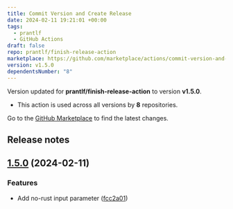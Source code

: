 ```yaml
---
title: Commit Version and Create Release
date: 2024-02-11 19:21:01 +00:00
tags:
  - prantlf
  - GitHub Actions
draft: false
repo: prantlf/finish-release-action
marketplace: https://github.com/marketplace/actions/commit-version-and-create-release
version: v1.5.0
dependentsNumber: "8"
---
```



Version updated for **prantlf/finish-release-action** to version **v1.5.0**.
- This action is used across all versions by **8** repositories.

Go to the [GitHub Marketplace](https://github.com/marketplace/actions/commit-version-and-create-release) to find the latest changes.

## Release notes

## [1.5.0](https://github.com/prantlf/finish-release-action/compare/v1.4.0...v1.5.0) (2024-02-11)

### Features

* Add no-rust input parameter ([fcc2a01](https://github.com/prantlf/finish-release-action/commit/fcc2a011288b14aa36e8a37b3f84e0e11e75faf8))

